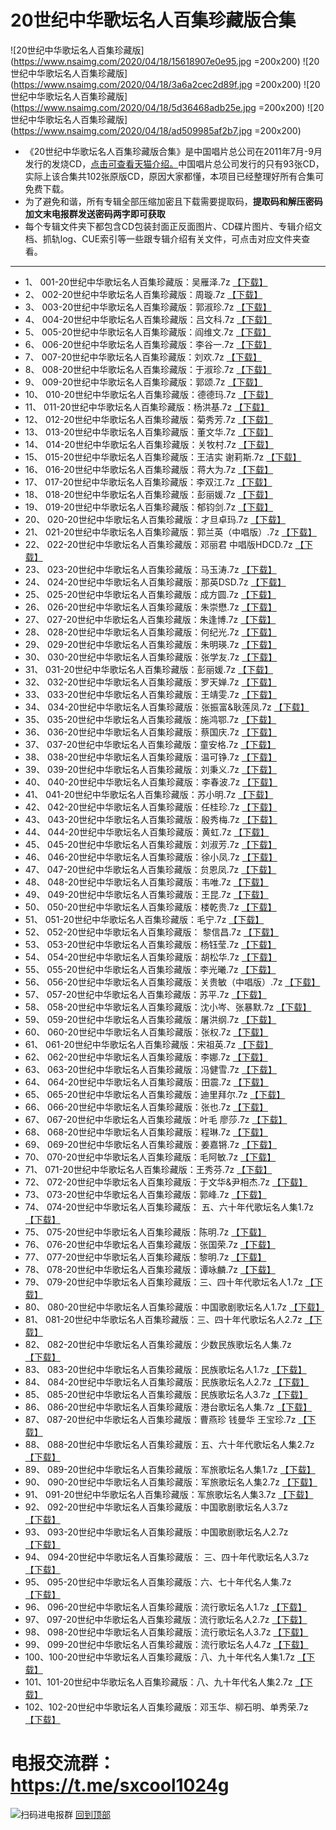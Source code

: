 # 20世纪中华歌坛名人百集珍藏版合集
![20世纪中华歌坛名人百集珍藏版](https://www.nsaimg.com/2020/04/18/15618907e0e95.jpg =200x200)
![20世纪中华歌坛名人百集珍藏版](https://www.nsaimg.com/2020/04/18/3a6a2cec2d89f.jpg =200x200)
![20世纪中华歌坛名人百集珍藏版](https://www.nsaimg.com/2020/04/18/5d36468adb25e.jpg =200x200)
![20世纪中华歌坛名人百集珍藏版](https://www.nsaimg.com/2020/04/18/ad509985af2b7.jpg =200x200)
* 《20世纪中华歌坛名人百集珍藏版合集》是中国唱片总公司在2011年7月-9月发行的发烧CD，[点击可查看天猫介绍。](https://list.tmall.com/search_product.htm?q=20%CA%C0%BC%CD%D6%D0%BB%AA%B8%E8%CC%B3%C3%FB%C8%CB%B0%D9%BC%AF%D5%E4%B2%D8%B0%E6%BA%CF%BC%AF&type=p&spm=a220o.0.a2227oh.d100&from=.detail.pc_1_searchbutton)中国唱片总公司发行的只有93张CD，实际上该合集共102张原版CD，原因大家都懂，本项目已经整理好所有合集可免费下载。
* 为了避免和谐，所有专辑全部压缩加密且下载需要提取码，**提取码和解压密码加文末电报群发送密码两字即可获取**
* 每个专辑文件夹下都包含CD包装封面正反面图片、CD碟片图片、专辑介绍文档、抓轨log、CUE索引等一些跟专辑介绍有关文件，可点击对应文件夹查看。
***
*	1、	001-20世纪中华歌坛名人百集珍藏版：吴雁泽.7z	[【下载】](https://474b.com/file/25713053-437712908)
*	2、	002-20世纪中华歌坛名人百集珍藏版：周璇.7z	[【下载】](https://474b.com/file/25713053-437713035)
*	3、	003-20世纪中华歌坛名人百集珍藏版：郭淑珍.7z	[【下载】](https://474b.com/file/25713053-437713508)
*	4、	004-20世纪中华歌坛名人百集珍藏版：吕文科.7z	[【下载】](https://474b.com/file/25713053-437713570)
*	5、	005-20世纪中华歌坛名人百集珍藏版：阎维文.7z	[【下载】](https://474b.com/file/25713053-437714686)
*	6、	006-20世纪中华歌坛名人百集珍藏版：李谷一.7z	[【下载】](https://474b.com/file/25713053-437715143)
*	7、	007-20世纪中华歌坛名人百集珍藏版：刘欢.7z	[【下载】](https://474b.com/file/25713053-437715551)
*	8、	008-20世纪中华歌坛名人百集珍藏版：于淑珍.7z	[【下载】](https://474b.com/file/25713053-437715727)
*	9、	009-20世纪中华歌坛名人百集珍藏版：郭颂.7z	[【下载】](https://474b.com/file/25713053-437715925)
*	10、	010-20世纪中华歌坛名人百集珍藏版：德德玛.7z	[【下载】](https://474b.com/file/25713053-437716250)
*	11、	011-20世纪中华歌坛名人百集珍藏版：杨洪基.7z	[【下载】](https://474b.com/file/25713053-437716722)
*	12、	012-20世纪中华歌坛名人百集珍藏版：菊秀芳.7z	[【下载】](https://474b.com/file/25713053-437716983)
*	13、	013-20世纪中华歌坛名人百集珍藏版：董文华.7z	[【下载】](https://474b.com/file/25713053-437717241)
*	14、	014-20世纪中华歌坛名人百集珍藏版：关牧村.7z	[【下载】](https://474b.com/file/25713053-437717416)
*	15、	015-20世纪中华歌坛名人百集珍藏版：王洁实 谢莉斯.7z	[【下载】](https://474b.com/file/25713053-437717626)
*	16、	016-20世纪中华歌坛名人百集珍藏版：蒋大为.7z	[【下载】](https://474b.com/file/25713053-437717888)
*	17、	017-20世纪中华歌坛名人百集珍藏版：李双江.7z	[【下载】](https://474b.com/file/25713053-437718167)
*	18、	018-20世纪中华歌坛名人百集珍藏版：彭丽媛.7z	[【下载】](https://474b.com/file/25713053-437718482)
*	19、	019-20世纪中华歌坛名人百集珍藏版：郁钧剑.7z	[【下载】](https://474b.com/file/25713053-437718919)
*	20、	020-20世纪中华歌坛名人百集珍藏版：才旦卓玛.7z	[【下载】](https://474b.com/file/25713053-437719284)
*	21、	021-20世纪中华歌坛名人百集珍藏版：郭兰英（中唱版）.7z	[【下载】](https://474b.com/file/25713053-437720388)
*	22、	022-20世纪中华歌坛名人百集珍藏版：邓丽君 中唱版HDCD.7z	[【下载】](https://474b.com/file/25713053-437720714)
*	23、	023-20世纪中华歌坛名人百集珍藏版：马玉涛.7z	[【下载】](https://474b.com/file/25713053-437721752)
*	24、	024-20世纪中华歌坛名人百集珍藏版：那英DSD.7z	[【下载】](https://474b.com/file/25713053-437722126)
*	25、	025-20世纪中华歌坛名人百集珍藏版：成方圆.7z	[【下载】](https://474b.com/file/25713053-437722456)
*	26、	026-20世纪中华歌坛名人百集珍藏版：朱崇懋.7z	[【下载】](https://474b.com/file/25713053-437722606)
*	27、	027-20世纪中华歌坛名人百集珍藏版：朱逢博.7z	[【下载】](https://474b.com/file/25713053-437722997)
*	28、	028-20世纪中华歌坛名人百集珍藏版：何纪光.7z	[【下载】](https://474b.com/file/25713053-437723203)
*	29、	029-20世纪中华歌坛名人百集珍藏版：朱明瑛.7z	[【下载】](https://474b.com/file/25713053-437723374)
*	30、	030-20世纪中华歌坛名人百集珍藏版：张学友.7z	[【下载】](https://474b.com/file/25713053-437723506)
*	31、	031-20世纪中华歌坛名人百集珍藏版：彭丽媛.7z	[【下载】](https://474b.com/file/25713053-437730081)
*	32、	032-20世纪中华歌坛名人百集珍藏版：罗天婵.7z	[【下载】](https://474b.com/file/25713053-437730169)
*	33、	033-20世纪中华歌坛名人百集珍藏版：王靖雯.7z	[【下载】](https://474b.com/file/25713053-437730335)
*	34、	034-20世纪中华歌坛名人百集珍藏版：张振富&耿莲凤.7z	[【下载】](https://474b.com/file/25713053-437730947)
*	35、	035-20世纪中华歌坛名人百集珍藏版：施鸿鄂.7z	[【下载】](https://474b.com/file/25713053-437731102)
*	36、	036-20世纪中华歌坛名人百集珍藏版：蔡国庆.7z	[【下载】](https://474b.com/file/25713053-437731237)
*	37、	037-20世纪中华歌坛名人百集珍藏版：童安格.7z	[【下载】](https://474b.com/file/25713053-437731296)
*	38、	038-20世纪中华歌坛名人百集珍藏版：温可铮.7z	[【下载】](https://474b.com/file/25713053-437731418)
*	39、	039-20世纪中华歌坛名人百集珍藏版：刘秉义.7z	[【下载】](https://474b.com/file/25713053-437731803)
*	40、	040-20世纪中华歌坛名人百集珍藏版：李春波.7z	[【下载】](https://474b.com/file/25713053-437732141)
*	41、	041-20世纪中华歌坛名人百集珍藏版：苏小明.7z	[【下载】](https://474b.com/file/25713053-437732304)
*	42、	042-20世纪中华歌坛名人百集珍藏版：任桂珍.7z	[【下载】](https://474b.com/file/25713053-437732818)
*	43、	043-20世纪中华歌坛名人百集珍藏版：殷秀梅.7z	[【下载】](https://474b.com/file/25713053-437733119)
*	44、	044-20世纪中华歌坛名人百集珍藏版：黄虹.7z	[【下载】](https://474b.com/file/25713053-437733394)
*	45、	045-20世纪中华歌坛名人百集珍藏版：刘淑芳.7z	[【下载】](https://474b.com/file/25713053-437733631)
*	46、	046-20世纪中华歌坛名人百集珍藏版：徐小凤.7z	[【下载】](https://474b.com/file/25713053-437733685)
*	47、	047-20世纪中华歌坛名人百集珍藏版：贠恩凤.7z	[【下载】](https://474b.com/file/25713053-437734141)
*	48、	048-20世纪中华歌坛名人百集珍藏版：韦唯.7z	[【下载】](https://474b.com/file/25713053-437734298)
*	49、	049-20世纪中华歌坛名人百集珍藏版：王昆.7z	[【下载】](https://474b.com/file/25713053-437734432)
*	50、	050-20世纪中华歌坛名人百集珍藏版：楼乾贵.7z	[【下载】](https://474b.com/file/25713053-437734524)
*	51、	051-20世纪中华歌坛名人百集珍藏版：毛宁.7z	[【下载】](https://474b.com/file/25713053-437734598)
*	52、	052-20世纪中华歌坛名人百集珍藏版： 黎信昌.7z	[【下载】](https://474b.com/file/25713053-437734915)
*	53、	053-20世纪中华歌坛名人百集珍藏版：杨钰莹.7z	[【下载】](https://474b.com/file/25713053-437735002)
*	54、	054-20世纪中华歌坛名人百集珍藏版：胡松华.7z	[【下载】](https://474b.com/file/25713053-437735107)
*	55、	055-20世纪中华歌坛名人百集珍藏版：李光曦.7z	[【下载】](https://474b.com/file/25713053-437735306)
*	56、	056-20世纪中华歌坛名人百集珍藏版：关贵敏（中唱版）.7z	[【下载】](https://474b.com/file/25713053-437735545)
*	57、	057-20世纪中华歌坛名人百集珍藏版：苏平.7z	[【下载】](https://474b.com/file/25713053-437735670)
*	58、	058-20世纪中华歌坛名人百集珍藏版：沈小岑、张暴默.7z	[【下载】](https://474b.com/file/25713053-437735986)
*	59、	059-20世纪中华歌坛名人百集珍藏版：屠洪纲.7z	[【下载】](https://474b.com/file/25713053-437736256)
*	60、	060-20世纪中华歌坛名人百集珍藏版：张权.7z	[【下载】](https://474b.com/file/25713053-437736478)
*	61、	061-20世纪中华歌坛名人百集珍藏版：宋祖英.7z	[【下载】](https://474b.com/file/25713053-437736784)
*	62、	062-20世纪中华歌坛名人百集珍藏版：李娜.7z	[【下载】](https://474b.com/file/25713053-437736953)
*	63、	063-20世纪中华歌坛名人百集珍藏版：冯健雪.7z	[【下载】](https://474b.com/file/25713053-437737110)
*	64、	064-20世纪中华歌坛名人百集珍藏版：田震.7z	[【下载】](https://474b.com/file/25713053-437737268)
*	65、	065-20世纪中华歌坛名人百集珍藏版：迪里拜尔.7z	[【下载】](https://474b.com/file/25713053-437737496)
*	66、	066-20世纪中华歌坛名人百集珍藏版：张也.7z	[【下载】](https://474b.com/file/25713053-437737829)
*	67、	067-20世纪中华歌坛名人百集珍藏版：叶毛 廖莎.7z	[【下载】](https://474b.com/file/25713053-437738108)
*	68、	068-20世纪中华歌坛名人百集珍藏版：程琳.7z	[【下载】](https://474b.com/file/25713053-437738999)
*	69、	069-20世纪中华歌坛名人百集珍藏版：姜嘉锵.7z	[【下载】](https://474b.com/file/25713053-437739688)
*	70、	070-20世纪中华歌坛名人百集珍藏版：毛阿敏.7z	[【下载】](https://474b.com/file/25713053-437740079)
*	71、	071-20世纪中华歌坛名人百集珍藏版：王秀芬.7z	[【下载】](https://474b.com/file/25713053-437740674)
*	72、	072-20世纪中华歌坛名人百集珍藏版：于文华&尹相杰.7z	[【下载】](https://474b.com/file/25713053-437741087)
*	73、	073-20世纪中华歌坛名人百集珍藏版：郭峰.7z	[【下载】](https://474b.com/file/25713053-437742182)
*	74、	074-20世纪中华歌坛名人百集珍藏版： 五、六十年代歌坛名人集1.7z	[【下载】](https://474b.com/file/25713053-437742533)
*	75、	075-20世纪中华歌坛名人百集珍藏版：陈明.7z	[【下载】](https://474b.com/file/25713053-437742847)
*	76、	076-20世纪中华歌坛名人百集珍藏版：张国荣.7z	[【下载】](https://474b.com/file/25713053-437742995)
*	77、	077-20世纪中华歌坛名人百集珍藏版：黎明.7z	[【下载】](https://474b.com/file/25713053-437743335)
*	78、	078-20世纪中华歌坛名人百集珍藏版：谭咏麟.7z	[【下载】](https://474b.com/file/25713053-437743536)
*	79、	079-20世纪中华歌坛名人百集珍藏版：三、四十年代歌坛名人1.7z	[【下载】](https://474b.com/file/25713053-437744215)
*	80、	080-20世纪中华歌坛名人百集珍藏版：中国歌剧歌坛名人1.7z	[【下载】](https://474b.com/file/25713053-437744936)
*	81、	081-20世纪中华歌坛名人百集珍藏版：三、四十年代歌坛名人2.7z	[【下载】](https://474b.com/file/25713053-437745231)
*	82、	082-20世纪中华歌坛名人百集珍藏版：少数民族歌坛名人集.7z	[【下载】](https://474b.com/file/25713053-437745451)
*	83、	083-20世纪中华歌坛名人百集珍藏版：民族歌坛名人1.7z	[【下载】](https://474b.com/file/25713053-437745645)
*	84、	084-20世纪中华歌坛名人百集珍藏版：民族歌坛名人2.7z	[【下载】](https://474b.com/file/25713053-437745853)
*	85、	085-20世纪中华歌坛名人百集珍藏版：民族歌坛名人3.7z	[【下载】](https://474b.com/file/25713053-437745990)
*	86、	086-20世纪中华歌坛名人百集珍藏版：港台歌坛名人集.7z	[【下载】](https://474b.com/file/25713053-437746232)
*	87、	087-20世纪中华歌坛名人百集珍藏版：曹燕珍 钱曼华 王宝珍.7z	[【下载】](https://474b.com/file/25713053-437746758)
*	88、	088-20世纪中华歌坛名人百集珍藏版：五、六十年代歌坛名人集2.7z	[【下载】](https://474b.com/file/25713053-437747340)
*	89、	089-20世纪中华歌坛名人百集珍藏版：军旅歌坛名人集1.7z	[【下载】](https://474b.com/file/25713053-437747680)
*	90、	090-20世纪中华歌坛名人百集珍藏版：军旅歌坛名人集2.7z	[【下载】](https://474b.com/file/25713053-437748204)
*	91、	091-20世纪中华歌坛名人百集珍藏版：军旅歌坛名人集3.7z	[【下载】](https://474b.com/file/25713053-437748834)
*	92、	092-20世纪中华歌坛名人百集珍藏版：中国歌剧歌坛名人3.7z	[【下载】](https://474b.com/file/25713053-437762765)
*	93、	093-20世纪中华歌坛名人百集珍藏版：中国歌剧歌坛名人2.7z	[【下载】](https://474b.com/file/25713053-437763702)
*	94、	094-20世纪中华歌坛名人百集珍藏版： 三、四十年代歌坛名人3.7z	[【下载】](https://474b.com/file/25713053-437765174)
*	95、	095-20世纪中华歌坛名人百集珍藏版：六、七十年代名人集.7z	[【下载】](https://474b.com/file/25713053-437765928)
*	96、	096-20世纪中华歌坛名人百集珍藏版：流行歌坛名人1.7z	[【下载】](https://474b.com/file/25713053-437766651)
*	97、	097-20世纪中华歌坛名人百集珍藏版：流行歌坛名人2.7z	[【下载】](https://474b.com/file/25713053-437767301)
*	98、	098-20世纪中华歌坛名人百集珍藏版：流行歌坛名人3.7z	[【下载】](https://474b.com/file/25713053-437768068)
*	99、	099-20世纪中华歌坛名人百集珍藏版：流行歌坛名人4.7z	[【下载】](https://474b.com/file/25713053-437768802)
*	100、100-20世纪中华歌坛名人百集珍藏版：八、九十年代名人集1.7z	[【下载】](https://474b.com/file/25713053-437769348)
*	101、101-20世纪中华歌坛名人百集珍藏版：八、九十年代名人集2.7z	[【下载】](https://474b.com/file/25713053-437769685)
*	102、102-20世纪中华歌坛名人百集珍藏版：邓玉华、柳石明、单秀荣.7z	[【下载】](https://474b.com/file/25713053-437770303)
# 电报交流群：https://t.me/sxcool1024g
![扫码进电报群](https://www.nsaimg.com/2020/04/17/2a6cb36afc25f.jpg "扫码进电报群")
[回到顶部](#readme)
